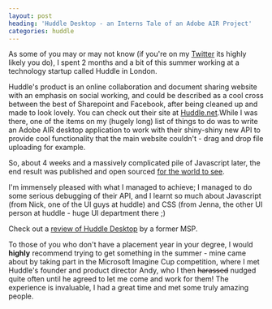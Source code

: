 ```yaml
---
layout: post
heading: 'Huddle Desktop - an Interns Tale of an Adobe AIR Project'
categories: huddle
---
```


As some of you may or may not know (if you're on my [Twitter](http://twitter.com/chris_alexander) its highly likely you do), I spent 2 months and a bit of this summer working at a technology startup called Huddle in London.

Huddle's product is an online collaboration and document sharing website with an emphasis on social working, and could be described as a cool cross between the best of Sharepoint and Facebook, after being cleaned up and made to look lovely. You can check out their site at [Huddle.net](http://www.huddle.net).While I was there, one of the items on my (hugely long) list of things to do was to write an Adobe AIR desktop application to work with their shiny-shiny new API to provide cool functionality that the main website couldn't - drag and drop file uploading for example.

So, about 4 weeks and a massively complicated pile of Javascript later, the end result was published and open sourced [for the world to see](http://www.huddle.net/developers/huddle-desktop).

I'm immensely pleased with what I managed to achieve; I managed to do some serious debugging of their API, and I learnt so much about Javascript (from Nick, one of the UI guys at huddle) and CSS (from Jenna, the other UI person at huddle - huge UI department there ;)

Check out a [review of Huddle Desktop](http://www.theopenbracket.net/?p=77) by a former MSP.

To those of you who don't have a placement year in your degree, I would **highly** recommend trying to get something in the summer - mine came about by taking part in the Microsoft Imagine Cup competition, where I met Huddle's founder and product director Andy, who I then <span style="text-decoration: line-through;">harassed</span> nudged quite often until he agreed to let me come and work for them! The experience is invaluable, I had a great time and met some truly amazing people.
